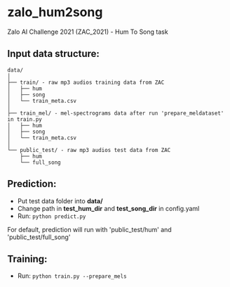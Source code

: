 # zalo_hum2song
Zalo AI Challenge 2021 (ZAC_2021) - Hum To Song task

## Input data structure:
```
data/
│
├── train/ - raw mp3 audios training data from ZAC
│   ├── hum
│   ├── song
│   └── train_meta.csv
│
├── train_mel/ - mel-spectrograms data after run 'prepare_meldataset' in train.py
│   ├── hum
│   ├── song
│   └── train_meta.csv
│
└── public_test/ - raw mp3 audios test data from ZAC
    ├── hum
    └── full_song
```

## Prediction:
- Put test data folder into **data/** <br>
- Change path in **test_hum_dir** and **test_song_dir** in config.yaml <br>
- Run: ```python predict.py```

For default, prediction will run with 'public_test/hum' and 'public_test/full_song'

## Training:
- Run: ```python train.py --prepare_mels```

